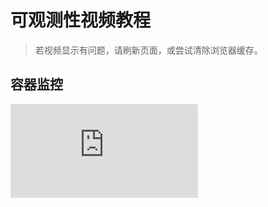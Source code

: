 # 可观测性视频教程

> 若视频显示有问题，请刷新页面，或尝试清除浏览器缓存。

## 容器监控

<div class="responsive-video-container">
<iframe src="http://harbor-test2.cn-sh2.ufileos.com/docs/videos/container-monitor.mp4" scrolling="no" border="0" frameborder="no" framespacing="0" allowfullscreen="true"> </iframe>
</div>
